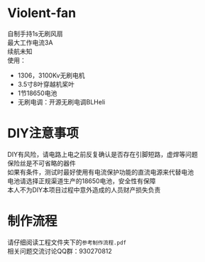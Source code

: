 # Violent-fan
自制手持1s无刷风扇  
最大工作电流3A  
续航未知  
使用：  
* 1306，3100Kv无刷电机
* 3.5寸8叶穿越机桨叶
* 1节18650电池
* 无刷电调：开源无刷电调BLHeli
# DIY注意事项
DIY有风险，请电路上电之前反复确认是否存在引脚短路，虚焊等问题  
保险丝是不可省略的器件  
如果有条件，测试时最好使用有电流保护功能的直流电源来代替电池  
电池请选择正规渠道生产的18650电池，安全性有保障  
本人不为DIY本项目过程中意外造成的人员财产损失负责
# 制作流程
请仔细阅读工程文件夹下的`参考制作流程.pdf`  
相关问题交流讨论QQ群：930270812
